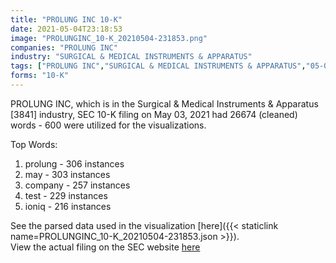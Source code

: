 ```yaml
---
title: "PROLUNG INC 10-K"
date: 2021-05-04T23:18:53
image: "PROLUNGINC_10-K_20210504-231853.png"
companies: "PROLUNG INC"
industry: "SURGICAL & MEDICAL INSTRUMENTS & APPARATUS"
tags: ["PROLUNG INC","SURGICAL & MEDICAL INSTRUMENTS & APPARATUS","05-03-2021","10-K"]
forms: "10-K"
---
```

PROLUNG INC, which is in the Surgical & Medical Instruments & Apparatus [3841] industry, SEC 10-K filing on May 03, 2021 had 26674 (cleaned) words - 600 were utilized for the visualizations.

Top Words:
1. prolung - 306 instances
2. may - 303 instances
3. company - 257 instances
4. test - 229 instances
5. ioniq - 216 instances


See the parsed data used in the visualization [here]({{< staticlink name=PROLUNGINC_10-K_20210504-231853.json >}}).  
View the actual filing on the SEC website [here](https://www.sec.gov/Archives/edgar/data/1541884/0001493152-21-010288.txt)